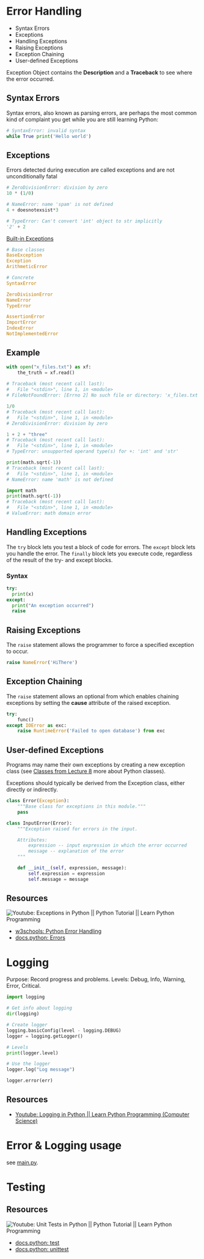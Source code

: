# Error Handling

- Syntax Errors
- Exceptions
- Handling Exceptions
- Raising Exceptions
- Exception Chaining
- User-defined Exceptions

Exception Object contains the **Description** and a **Traceback** to see where the error occurred.

## Syntax Errors

Syntax errors, also known as parsing errors, are perhaps the most common kind of complaint you get while you are still learning Python:

```python
# SyntaxError: invalid syntax
while True print('Hello world')
```

## Exceptions

Errors detected during execution are called exceptions and are not unconditionally fatal

```python
# ZeroDivisionError: division by zero
10 * (1/0)

# NameError: name 'spam' is not defined
4 + doesnotexsist*3

# TypeError: Can't convert 'int' object to str implicitly
'2' + 2
```

[Built-in Exceptions](https://docs.python.org/3/library/exceptions.html#bltin-exceptions)

```python
# Base classes
BaseException
Exception
ArithmeticError

# Concrete
SyntaxError

ZeroDivisionError
NameError
TypeError

AssertionError
ImportError
IndexError
NotImplementedError
```

## Example

```python
with open("x_files.txt") as xf:
    the_truth = xf.read()
 
# Traceback (most recent call last):
#   File "<stdin>", line 1, in <module>
# FileNotFoundError: [Errno 2] No such file or directory: 'x_files.txt'

1/0
# Traceback (most recent call last):
#   File "<stdin>", line 1, in <module>
# ZeroDivisionError: division by zero

1 + 2 + "three"
# Traceback (most recent call last):
#   File "<stdin>", line 1, in <module>
# TypeError: unsupported operand type(s) for +: 'int' and 'str'

print(math.sqrt(-1))
# Traceback (most recent call last):
#   File "<stdin>", line 1, in <module>
# NameError: name 'math' is not defined

import math
print(math.sqrt(-1))
# Traceback (most recent call last):
#   File "<stdin>", line 1, in <module>
# ValueError: math domain error
```

## Handling Exceptions

The `try` block lets you test a block of code for errors.
The `except` block lets you handle the error.
The `finally` block lets you execute code, regardless of the result of the try- and except blocks.

### Syntax

```python
try:
  print(x)
except:
  print("An exception occurred")
  raise
```

## Raising Exceptions

The `raise` statement allows the programmer to force a specified exception to occur.

```python
raise NameError('HiThere')
```

## Exception Chaining

The `raise` statement allows an optional from which enables chaining exceptions by setting the __cause__ attribute of the raised exception. 

```python
try:
    func()
except IOError as exc:
    raise RuntimeError('Failed to open database') from exc
```

## User-defined Exceptions

Programs may name their own exceptions by creating a new exception class (see [Classes from Lecture 8](/lecture-8/) more about Python classes). 

Exceptions should typically be derived from the Exception class, either directly or indirectly.

```python
class Error(Exception):
    """Base class for exceptions in this module."""
    pass

class InputError(Error):
    """Exception raised for errors in the input.

    Attributes:
        expression -- input expression in which the error occurred
        message -- explanation of the error
    """

    def __init__(self, expression, message):
        self.expression = expression
        self.message = message
```

## Resources

![Youtube: Exceptions in Python || Python Tutorial || Learn Python Programming](https://www.youtube.com/watch?v=nlCKrKGHSSk&list=PLi01XoE8jYohWFPpC17Z-wWhPOSuh8Er-&index=32)

- [w3schools: Python Error Handling](https://www.w3schools.com/python/gloss_python_error_handling.asp#:~:text=When%20an%20error%20occurs%2C%20or%20exception%20as%20we,raise%20an%20error%2C%20because%20x%20is%20not%20defined%3A)
- [docs.python: Errors](https://docs.python.org/3/tutorial/errors.html)

# Logging

Purpose: Record progress and problems.
Levels: Debug, Info, Warning, Error, Critical.

```python
import logging

# Get info about logging
dir(logging)

# Create logger
logging.basicConfig(level - logging.DEBUG)
logger = logging.getLogger()

# Levels
print(logger.level)

# Use the logger
logger.log("Log message")

logger.error(err)
```

## Resources

- [Youtube: Logging in Python || Learn Python Programming (Computer Science)](https://www.youtube.com/watch?v=g8nQ90Hk328&list=PLi01XoE8jYohWFPpC17Z-wWhPOSuh8Er-&index=17)


# Error & Logging usage

see [main.py](main.py).


# Testing


## Resources

![Youtube: Unit Tests in Python || Python Tutorial || Learn Python Programming](https://www.youtube.com/watch?v=1Lfv5tUGsn8&list=PLi01XoE8jYohWFPpC17Z-wWhPOSuh8Er-&index=31)

- [docs.python: test](https://docs.python.org/3/library/test.html)
- [docs.python: unittest](https://docs.python.org/3/library/unittest.html)
